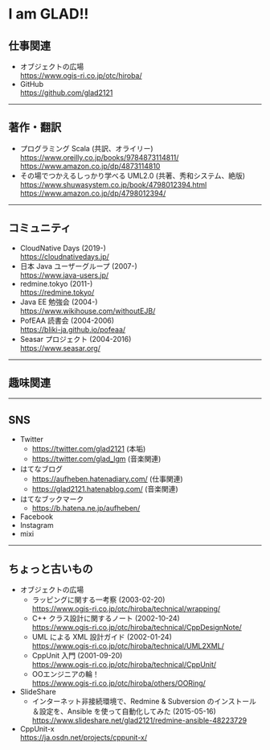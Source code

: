 # I am GLAD!!

## 仕事関連

- オブジェクトの広場  
  https://www.ogis-ri.co.jp/otc/hiroba/
- GitHub  
  https://github.com/glad2121

---
## 著作・翻訳

- プログラミング Scala (共訳、オライリー)  
  https://www.oreilly.co.jp/books/9784873114811/  
  https://www.amazon.co.jp/dp/4873114810
- その場でつかえるしっかり学べる UML2.0 (共著、秀和システム、絶版)  
  https://www.shuwasystem.co.jp/book/4798012394.html  
  https://www.amazon.co.jp/dp/4798012394/

---
## コミュニティ

- CloudNative Days (2019-)  
  https://cloudnativedays.jp/
- 日本 Java ユーザーグループ (2007-)  
  https://www.java-users.jp/
- redmine.tokyo (2011-)  
  https://redmine.tokyo/
- Java EE 勉強会 (2004-)  
  https://www.wikihouse.com/withoutEJB/
- PofEAA 読書会 (2004-2006)  
  https://bliki-ja.github.io/pofeaa/
- Seasar プロジェクト (2004-2016)  
  https://www.seasar.org/

---
## 趣味関連

---
## SNS

- Twitter
    - https://twitter.com/glad2121 (本垢)
    - https://twitter.com/glad_lgm (音楽関連)
- はてなブログ
    - https://aufheben.hatenadiary.com/ (仕事関連)
    - https://glad2121.hatenablog.com/ (音楽関連)
- はてなブックマーク
    - https://b.hatena.ne.jp/aufheben/
- Facebook
- Instagram
- mixi

---
## ちょっと古いもの

- オブジェクトの広場
    - ラッピングに関する一考察 (2003-02-20)  
      https://www.ogis-ri.co.jp/otc/hiroba/technical/wrapping/
    - C++ クラス設計に関するノート (2002-10-24)  
      https://www.ogis-ri.co.jp/otc/hiroba/technical/CppDesignNote/
    - UML による XML 設計ガイド (2002-01-24)  
      https://www.ogis-ri.co.jp/otc/hiroba/technical/UML2XML/
    - CppUnit 入門 (2001-09-20)  
      https://www.ogis-ri.co.jp/otc/hiroba/technical/CppUnit/
    - OOエンジニアの輪！  
      https://www.ogis-ri.co.jp/otc/hiroba/others/OORing/
- SlideShare
    - インターネット非接続環境で、Redmine & Subversion のインストール＆設定を、Ansible を使って自動化してみた (2015-05-16)  
      https://www.slideshare.net/glad2121/redmine-ansible-48223729
- CppUnit-x  
  https://ja.osdn.net/projects/cppunit-x/

